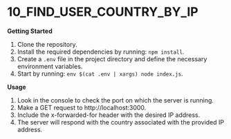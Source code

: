 # 10_FIND_USER_COUNTRY_BY_IP

**Getting Started**

1. Clone the repository.
2. Install the required dependencies by running: `npm install`.
3. Create a `.env` file in the project directory and define the necessary environment variables.
4. Start by running: `env $(cat .env | xargs) node index.js`.

**Usage**

1. Look in the console to check the port on which the server is running.
2. Make a GET request to http://localhost:3000.
3. Include the x-forwarded-for header with the desired IP address.
4. The server will respond with the country associated with the provided IP address.
